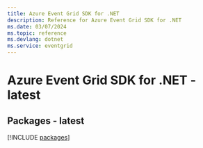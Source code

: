 ```yaml
---
title: Azure Event Grid SDK for .NET
description: Reference for Azure Event Grid SDK for .NET
ms.date: 03/07/2024
ms.topic: reference
ms.devlang: dotnet
ms.service: eventgrid
---
```

# Azure Event Grid SDK for .NET - latest
## Packages - latest
[!INCLUDE [packages](event-grid-index.md)]